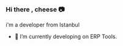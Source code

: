 ### Hi there , cheese 📷

i'm a developer from Istanbul

- 🔭 I’m currently developing on ERP Tools.






